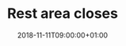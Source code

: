 ---
title: "Rest area closes"
publishDate: 2018-10-27T16:54:12+01:00
date: 2018-11-11T09:00:00+01:00
draft: false

required: false
---